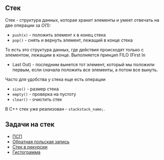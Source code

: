 ## Стек

Стек - структура данных, которая хранит элементы и умеет отвечать на две
операции за $O(1)$:

  - `push(x)` - положить элемент x в конец стека
  - `pop()` - снять и вернуть элемент, лежащий в конце стека

То есть это структура данных, где действия происходят только с
элементом, лежащим в конце. Выполняется принцип FILO (First In
- Last Out) - последним вынется тот элемент, который мы положили первым,
если сначала положить все элементы, а потом все вынуть.

Часто для удобства у стека еще есть операции

  - `size()` - размер стека
  - `empty()` - проверка на пустоту
  - `clear()` - очистить стек

В С++ стек уже реализован - `stack`<T>`stack_name;`.

## Задачи на стек

  - [ПСП](ПСП "wikilink")
  - [Обратная польская запись](Обратная_польская_запись "wikilink")
  - [Стек в рекурсии](Стек_в_рекурсии "wikilink")
  - [Гистограмма](Гистограмма "wikilink")